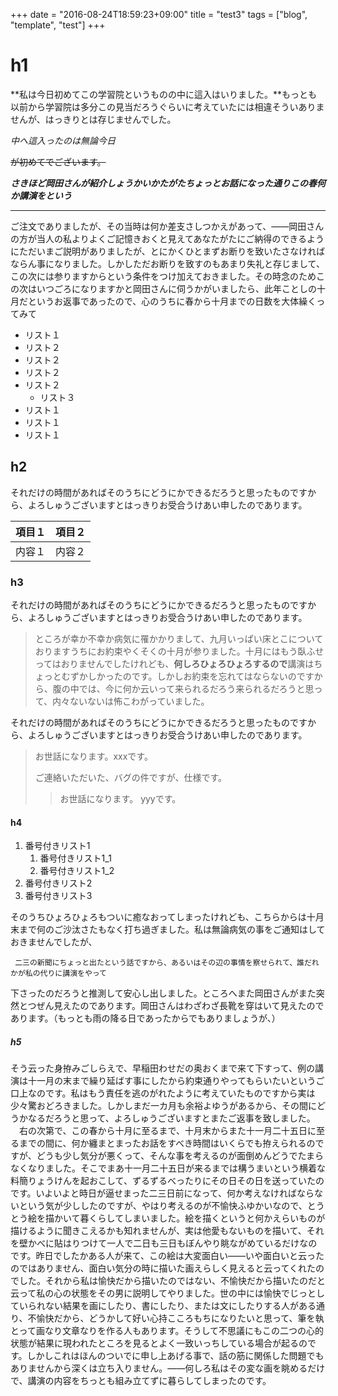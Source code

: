 +++
date = "2016-08-24T18:59:23+09:00"
title = "test3"
tags = ["blog", "template", "test"]
+++

# h1



**私は今日初めてこの学習院というものの中に這入はいりました。**もっとも以前から学習院は多分この見当だろうぐらいに考えていたには相違そういありませんが、はっきりとは存じませんでした。

*中へ這入ったのは無論今日*

~~が初めてでございます。~~

***さきほど岡田さんが紹介しょうかいかたがたちょっとお話になった通りこの春何か講演をという***

---

ご注文でありましたが、その当時は何か差支さしつかえがあって、――岡田さんの方が当人の私よりよくご記憶きおくと見えてあなたがたにご納得のできるようにただいまご説明がありましたが、とにかくひとまずお断りを致いたさなければならん事になりました。しかしただお断りを致すのもあまり失礼と存じまして、この次には参りますからという条件をつけ加えておきました。その時念のためこの次はいつごろになりますかと岡田さんに伺うかがいましたら、此年ことしの十月だというお返事であったので、心のうちに春から十月までの日数を大体繰くってみて

- リスト１
 - リスト２
 - リスト２
 - リスト２
 - リスト２
      * リスト３
- リスト１
- リスト１
- リスト１

## h2

それだけの時間があればそのうちにどうにかできるだろうと思ったものですから、よろしゅうございますとはっきりお受合うけあい申したのであります。

項目１|項目２
---|---
内容１|内容２

### h3

それだけの時間があればそのうちにどうにかできるだろうと思ったものですから、よろしゅうございますとはっきりお受合うけあい申したのであります。

> ところが幸か不幸か病気に罹かかりまして、九月いっぱい床とこについておりますうちにお約束やくそくの十月が参りました。十月にはもう臥ふせってはおりませんでしたけれども、**何しろひょろひょろするので**講演はちょっとむずかしかったのです。しかしお約束を忘れてはならないのですから、腹の中では、今に何か云いって来られるだろう来られるだろうと思って、内々ないないは怖こわがっていました。

それだけの時間があればそのうちにどうにかできるだろうと思ったものですから、よろしゅうございますとはっきりお受合うけあい申したのであります。

> お世話になります。xxxです。
>
> ご連絡いただいた、バグの件ですが、仕様です。
>> お世話になります。 yyyです。

#### h4

1. 番号付きリスト1
    1. 番号付きリスト1_1
    1. 番号付きリスト1_2
1. 番号付きリスト2
1. 番号付きリスト3

 そのうちひょろひょろもついに癒なおってしまったけれども、こちらからは十月末まで何のご沙汰さたもなく打ち過ぎました。私は無論病気の事をご通知はしておきませんでしたが、

```
 二三の新聞にちょっと出たという話ですから、あるいはその辺の事情を察せられて、誰だれかが私の代りに講演をやって
```

 下さったのだろうと推測して安心し出しました。ところへまた岡田さんがまた突然とつぜん見えたのであります。岡田さんはわざわざ長靴を穿はいて見えたのであります。（もっとも雨の降る日であったからでもありましょうが、）

##### h5

 そう云った身拵みごしらえで、早稲田わせだの奥おくまで来て下すって、例の講演は十一月の末まで繰り延ばす事にしたから約束通りやってもらいたいというご口上なのです。私はもう責任を逃のがれたように考えていたものですから実は少々驚おどろきました。しかしまだ一カ月も余裕よゆうがあるから、その間にどうかなるだろうと思って、よろしゅうございますとまたご返事を致しました。 　右の次第で、この春から十月に至るまで、十月末からまた十一月二十五日に至るまでの間に、何か纏まとまったお話をすべき時間はいくらでも拵えられるのですが、どうも少し気分が悪くって、そんな事を考えるのが面倒めんどうでたまらなくなりました。そこでまあ十一月二十五日が来るまでは構うまいという横着な料簡りょうけんを起おこして、ずるずるべったりにその日その日を送っていたのです。いよいよと時日が逼せまった二三日前になって、何か考えなければならないという気が少ししたのですが、やはり考えるのが不愉快ふゆかいなので、とうとう絵を描かいて暮くらしてしまいました。絵を描くというと何かえらいものが描けるように聞きこえるかも知れませんが、実は他愛もないものを描いて、それを壁かべに貼はりつけて一人で二日も三日もぼんやり眺ながめているだけなのです。昨日でしたかある人が来て、この絵は大変面白い――いや面白いと云ったのではありません、面白い気分の時に描いた画えらしく見えると云ってくれたのでした。それから私は愉快だから描いたのではない、不愉快だから描いたのだと云って私の心の状態をその男に説明してやりました。世の中には愉快でじっとしていられない結果を画にしたり、書にしたり、または文にしたりする人がある通り、不愉快だから、どうかして好い心持こころもちになりたいと思って、筆を執とって画なり文章なりを作る人もあります。そうして不思議にもこの二つの心的状態が結果に現われたところを見るとよく一致いっちしている場合が起るのです。しかしこれはほんのついでに申し上あげる事で、話の筋に関係した問題でもありませんから深くは立ち入りません。――何しろ私はその変な画を眺めるだけで、講演の内容をちっとも組み立てずに暮らしてしまったのです。
